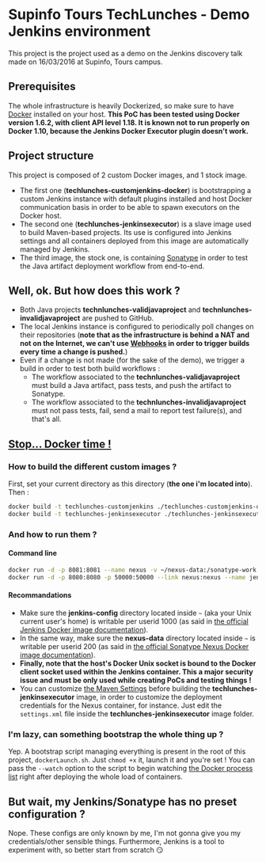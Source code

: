 # Supinfo Tours TechLunches - Demo Jenkins environment

This project is the project used as a demo on the Jenkins discovery talk made on 16/03/2016 at Supinfo, Tours campus.

## Prerequisites
The whole infrastructure is heavily Dockerized, so make sure to have [Docker](https://www.docker.com/) installed on your host.
**This PoC has been tested using Docker version 1.6.2, with client API level 1.18. It is known not to run properly on Docker 1.10, because the Jenkins Docker Executor plugin doesn't work.**

## Project structure
This project is composed of 2 custom Docker images, and 1 stock image. 

- The first one (**techlunches-customjenkins-docker**) is bootstrapping a custom Jenkins instance with default plugins installed and host Docker communication basis in order to be able to spawn executors on the Docker host.
- The second one (**techlunches-jenkinsexecutor**) is a slave image used to build Maven-based projects. Its use is configured into Jenkins settings and all containers deployed from this image are automatically managed by Jenkins.
- The third image, the stock one, is containing [Sonatype](http://www.sonatype.com/) in order to test the Java artifact deployment workflow from end-to-end.

## Well, ok. But how does this work ?
- Both Java projects **technlunches-validjavaproject** and **technlunches-invalidjavaproject** are pushed to GitHub.
- The local Jenkins instance is configured to periodically poll changes on their repositories (**note that as the infrastructure is behind a NAT and not on the Internet, we can't use [Webhooks](https://developer.github.com/webhooks) in order to trigger builds every time a change is pushed.**)
- Even if a change is not made (for the sake of the demo), we trigger a build in order to test both build workflows :
    - The workflow associated to the **technlunches-validjavaproject** must build a Java artifact, pass tests, and push the artifact to Sonatype.
    - The workflow associated to the **technlunches-invalidjavaproject** must not pass tests, fail, send a mail to report test failure(s), and that's all.
    
## [Stop... Docker time !](https://www.youtube.com/watch?v=otCpCn0l4Wo&t=2m9s)
### How to build the different custom images ?

First, set your current directory as this directory (**the one i'm located into**). Then :
```bash
docker build -t techlunches-customjenkins ./techlunches-customjenkins-docker/
docker build -t techlunches-jenkinsexecutor ./techlunches-jenkinsexecutor/
```

### And how to run them ?
#### Command line

```bash
docker run -d -p 8081:8081 --name nexus -v ~/nexus-data:/sonatype-work sonatype/nexus:oss
docker run -d -p 8080:8080 -p 50000:50000 --link nexus:nexus --name jenkins -v ~/jenkins-config:/var/jenkins_home -v /var/run/docker.sock:/var/run/docker.sock techlunches-customjenkins
```

#### Recommandations
 - Make sure the **jenkins-config** directory located inside `~` (aka your Unix current user's home) is writable per userid 1000 (as said in [the official Jenkins Docker image documentation](https://hub.docker.com/_/jenkins/)).
 - In the same way, make sure the **nexus-data** directory located inside `~` is writable per userid 200 (as said in [the official Sonatype Nexus Docker image documentation](https://hub.docker.com/r/sonatype/nexus/)).
 - **Finally, note that the host's Docker Unix socket is bound to the Docker client socket used within the Jenkins container. This a major security issue and must be only used while creating PoCs and testing things !**
 - You can customize [the Maven Settings](https://maven.apache.org/settings.html) before building the **techlunches-jenkinsexecutor** image, in order to customize the deployment credentials for the Nexus container, for instance. Just edit the `settings.xml` file inside the **techlunches-jenkinsexecutor** image folder. 
 
### I'm lazy, can something bootstrap the whole thing up ?
Yep. A bootstrap script managing everything is present in the root of this project, `dockerLaunch.sh`. Just `chmod +x` it, launch it and you're set !
You can pass the `--watch` option to the script to begin watching [the Docker process list](https://docs.docker.com/engine/reference/commandline/ps/) right after deploying the whole load of containers.

## But wait, my Jenkins/Sonatype has no preset configuration ?
Nope. These configs are only known by me, I'm not gonna give you my credentials/other sensible things. Furthermore, Jenkins is a tool to experiment with, so better start from scratch :smirk: